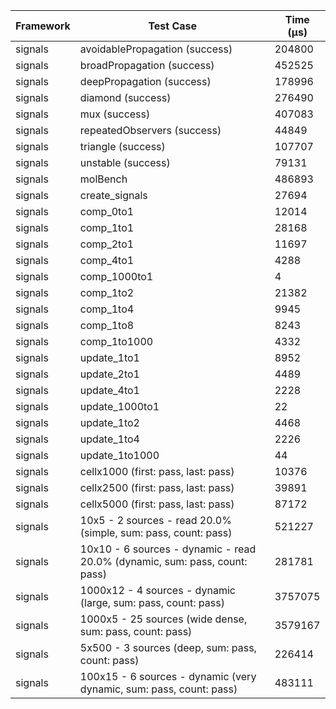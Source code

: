 | Framework | Test Case | Time (μs) |
| --- | --- | --- |
| signals | avoidablePropagation (success) | 204800 |
| signals | broadPropagation (success) | 452525 |
| signals | deepPropagation (success) | 178996 |
| signals | diamond (success) | 276490 |
| signals | mux (success) | 407083 |
| signals | repeatedObservers (success) | 44849 |
| signals | triangle (success) | 107707 |
| signals | unstable (success) | 79131 |
| signals | molBench | 486893 |
| signals | create_signals | 27694 |
| signals | comp_0to1 | 12014 |
| signals | comp_1to1 | 28168 |
| signals | comp_2to1 | 11697 |
| signals | comp_4to1 | 4288 |
| signals | comp_1000to1 | 4 |
| signals | comp_1to2 | 21382 |
| signals | comp_1to4 | 9945 |
| signals | comp_1to8 | 8243 |
| signals | comp_1to1000 | 4332 |
| signals | update_1to1 | 8952 |
| signals | update_2to1 | 4489 |
| signals | update_4to1 | 2228 |
| signals | update_1000to1 | 22 |
| signals | update_1to2 | 4468 |
| signals | update_1to4 | 2226 |
| signals | update_1to1000 | 44 |
| signals | cellx1000 (first: pass, last: pass) | 10376 |
| signals | cellx2500 (first: pass, last: pass) | 39891 |
| signals | cellx5000 (first: pass, last: pass) | 87172 |
| signals | 10x5 - 2 sources - read 20.0% (simple, sum: pass, count: pass) | 521227 |
| signals | 10x10 - 6 sources - dynamic - read 20.0% (dynamic, sum: pass, count: pass) | 281781 |
| signals | 1000x12 - 4 sources - dynamic (large, sum: pass, count: pass) | 3757075 |
| signals | 1000x5 - 25 sources (wide dense, sum: pass, count: pass) | 3579167 |
| signals | 5x500 - 3 sources (deep, sum: pass, count: pass) | 226414 |
| signals | 100x15 - 6 sources - dynamic (very dynamic, sum: pass, count: pass) | 483111 |
